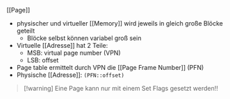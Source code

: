 [[Page]]

- physischer und virtueller [[Memory]] wird jeweils in gleich große Blöcke geteilt
	- Blöcke selbst können variabel groß sein
- Virtuelle [[Adresse]] hat 2 Teile:
	- MSB: virtual page number (VPN)
	- LSB: offset
- Page table ermittelt durch VPN die [[Page Frame Number]] (PFN)
- Physische [[Adresse]]: `(PFN::offset)`

> [!warning] Eine Page kann nur mit einem Set Flags gesetzt werden!!

